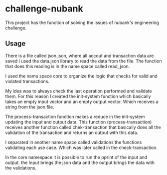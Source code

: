 # challenge-nubank

This project has the function of solving the issues of nubank's engineering challenge.


## Usage
There is a file called json.json, where all accout and transaction data are saved
I used the data.json library to read the data from the file.
The function that does this reading is in the name space called read_json.

I used the name space core to organize the logic that checks for valid and violated transactions.

My idea was to always check the last operation performed and validate them.
For this reason I created the init-system function which basically takes an empty input vector and an empty output vector.
Which receives a string from the json file.

The process-transaction function makes a reduce in the init-system updating the input and output data.
This function (process-transaction) receives another function called chek-transaction that basically does all the validation of the transaction and returns an output with this data.

I separated in another name space called validations the functions validating each use case. Which was later called in the check-transaction.

In the core namespace it is possible to run the pprint of the input and output. the Input brings the json data and the output brings the data with the validations.

